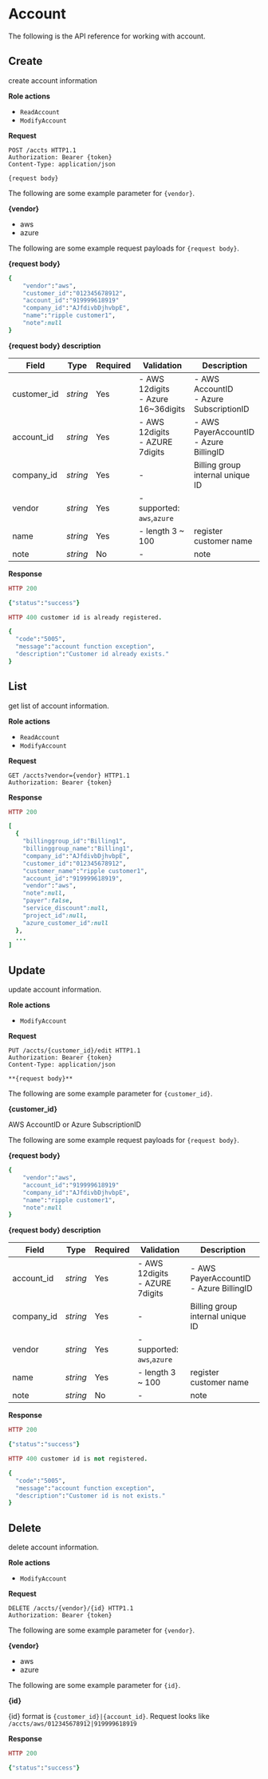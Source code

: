 # Account

The following is the API reference for working with account.

## Create

create account information

**Role actions**

- `ReadAccount` 
- `ModifyAccount`

**Request**

```http
POST /accts HTTP1.1
Authorization: Bearer {token}
Content-Type: application/json

{request body}
```

The following are some example parameter for `{vendor}`.

**{vendor}**

- aws
- azure

The following are some example request payloads for `{request body}`.

**{request body}**

```ruby
{
	"vendor":"aws",
    "customer_id":"012345678912",
    "account_id":"919999618919"
	"company_id":"AJfdivbDjhvbpE",
	"name":"ripple customer1",
	"note":null
}
```

**{request body} description**

Field         | Type      | Required | Validation | Description
------------- | --------- | -------- | ---------- | -----------
customer_id   | *string*  | Yes      | - AWS 12digits <br> - Azure 16~36digits | - AWS AccountID <br> - Azure SubscriptionID
account_id    | *string*  | Yes      | - AWS 12digits <br> - AZURE 7digits | - AWS PayerAccountID <br> - Azure BillingID
company_id    | *string*  | Yes      | -          | Billing group internal unique ID
vendor        | *string*  | Yes      | - supported: `aws`,`azure`  | 
name          | *string*  | Yes      | - length 3 ~ 100    | register customer name
note          | *string*  | No       | -          | note 

**Response**

```ruby
HTTP 200

{"status":"success"}

HTTP 400 customer id is already registered.

{
  "code":"5005",
  "message":"account function exception",
  "description":"Customer id already exists."
}
```

## List

get list of account information.

**Role actions**

- `ReadAccount` 
- `ModifyAccount`

**Request**

```http
GET /accts?vendor={vendor} HTTP1.1
Authorization: Bearer {token}

```

**Response**

```ruby
HTTP 200

[
  {
    "billinggroup_id":"Billing1",
    "billinggroup_name":"Billing1",
    "company_id":"AJfdivbDjhvbpE",
    "customer_id":"012345678912",
    "customer_name":"ripple customer1",
    "account_id":"919999618919",
    "vendor":"aws",
    "note":null,
    "payer":false,
    "service_discount":null,
    "project_id":null,
    "azure_customer_id":null
  },
  ...
]
```


## Update

update account information.

**Role actions**

- `ModifyAccount`

**Request**

```http
PUT /accts/{customer_id}/edit HTTP1.1
Authorization: Bearer {token}
Content-Type: application/json

**{request body}**
```

The following are some example parameter for `{customer_id}`.

**{customer_id}**

AWS AccountID or Azure SubscriptionID

The following are some example request payloads for `{request body}`.

**{request body}**

```ruby
{
	"vendor":"aws",
    "account_id":"919999618919"
	"company_id":"AJfdivbDjhvbpE",
	"name":"ripple customer1",
	"note":null
}
```

**{request body} description**

Field         | Type      | Required | Validation | Description
------------- | --------- | -------- | ---------- | -----------
account_id    | *string*  | Yes      | - AWS 12digits <br> - AZURE 7digits | - AWS PayerAccountID <br> - Azure BillingID
company_id    | *string*  | Yes      | -          | Billing group internal unique ID
vendor        | *string*  | Yes      | - supported: `aws`,`azure`  | 
name          | *string*  | Yes      | - length 3 ~ 100    | register customer name
note          | *string*  | No       | -          | note 

**Response**

```ruby
HTTP 200

{"status":"success"}

HTTP 400 customer id is not registered.

{
  "code":"5005",
  "message":"account function exception",
  "description":"Customer id is not exists."
}
```

## Delete

delete account information.

**Role actions**

- `ModifyAccount`

**Request**

```http
DELETE /accts/{vendor}/{id} HTTP1.1
Authorization: Bearer {token}

```

The following are some example parameter for `{vendor}`.

**{vendor}**

- aws
- azure

The following are some example parameter for `{id}`.

**{id}**

{id} format is `{customer_id}|{account_id}`. Request looks like `/accts/aws/012345678912|919999618919`

**Response**

```ruby
HTTP 200

{"status":"success"}
```
